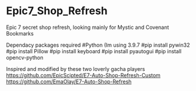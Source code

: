 # Epic7_Shop_Refresh
Epic 7 secret shop refresh, looking mainly for Mystic and Covenant Bookmarks

Dependacy packages required
#Python (Im using 3.9.7
#pip install pywin32
#pip install Pillow
#pip install keyboard
#pip install pyautogui
#pip install opencv-python

Inspired and modified by these two loverly gacha players
https://github.com/EpicScipted/E7-Auto-Shop-Refresh-Custom
https://github.com/EmaOlay/E7-Auto-Shop-Refresh
